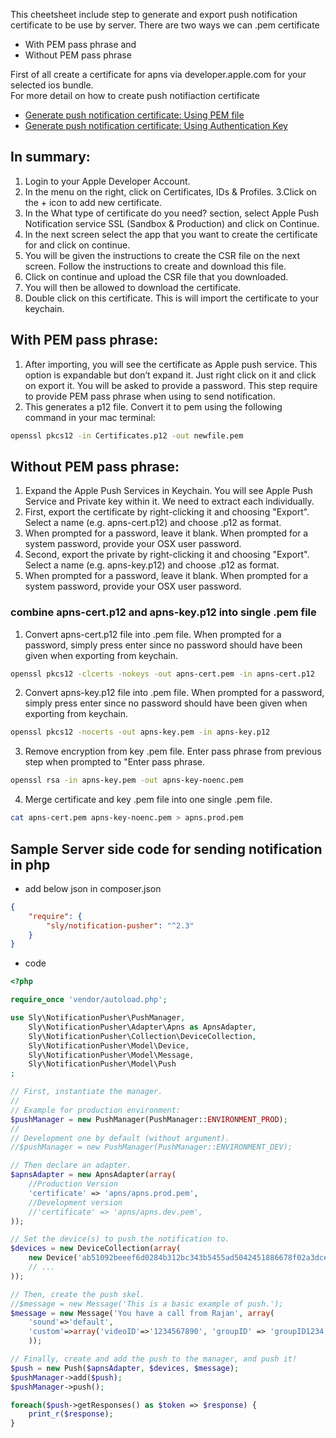 This cheetsheet include step to generate and export push notification certificate to be use by server. 
There are two ways we can .pem certificate 

- With PEM pass phrase and
- Without PEM pass phrase


First of all create a certificate for apns via developer.apple.com for your selected ios bundle.  
For more detail on how to create push notifiaction certificate
- [Generate push notification certificate: Using PEM file](https://www.appcoda.com/push-notification-ios/)
- [Generate push notification certificate: Using Authentication Key](https://www.raywenderlich.com/8164-push-notifications-tutorial-getting-started)

## In summary:
1. Login to your Apple Developer Account.
2. In the menu on the right, click on Certificates, IDs & Profiles.
3.Click on the + icon to add new certificate.
4. In the What type of certificate do you need? section, select Apple Push Notification service SSL (Sandbox & Production) and click on Continue.
5. In the next screen select the app that you want to create the certificate for and click on continue.
6. You will be given the instructions to create the CSR file on the next screen. Follow the instructions to create and download this file.
7. Click on continue and upload the CSR file that you downloaded.
8. You will then be allowed to download the certificate.
9. Double click on this certificate. This is will import the certificate to your keychain.

## With PEM pass phrase:
1. After importing, you will see the certificate as Apple push service. This option is expandable but don’t expand it. 
Just right click on it and click on export it. You will be asked to provide a password. 
This step require to provide PEM pass phrase when using to send notification.
2. This generates a p12 file. Convert it to pem using the following command in your mac terminal:
```bash
openssl pkcs12 -in Certificates.p12 -out newfile.pem
```

## Without PEM pass phrase:
1. Expand the Apple Push Services in Keychain. You will see Apple Push Service and Private key within it. 
We need to extract each individually.
2. First, export the certificate by right-clicking it and choosing "Export". 
Select a name (e.g. apns-cert.p12) and choose .p12 as format.
3. When prompted for a password, leave it blank. When prompted for a system password, provide your OSX user password.
4. Second,  export the private by right-clicking it and choosing "Export". 
Select a name (e.g. apns-key.p12) and choose .p12 as format.
5. When prompted for a password, leave it blank. When prompted for a system password, provide your OSX user password.


### combine apns-cert.p12 and apns-key.p12 into single .pem file
1. Convert apns-cert.p12 file into .pem file. When prompted for a password, simply press enter since no password 
should have been given when exporting from keychain.
```bash
openssl pkcs12 -clcerts -nokeys -out apns-cert.pem -in apns-cert.p12
```

2. Convert apns-key.p12 file into .pem file. When prompted for a password, simply press enter since no password 
should have been given when exporting from keychain.
```bash
openssl pkcs12 -nocerts -out apns-key.pem -in apns-key.p12
```

3. Remove encryption from key .pem file. Enter pass phrase from previous step when prompted to "Enter pass phrase.
```bash
openssl rsa -in apns-key.pem -out apns-key-noenc.pem
``` 

4. Merge certificate and key .pem file into one single .pem file.
```bash 
cat apns-cert.pem apns-key-noenc.pem > apns.prod.pem
```



## Sample Server side code for sending notification in php
- add below json in composer.json
```json
{
    "require": {
        "sly/notification-pusher": "^2.3"
    }
}
```


- code
```php
<?php

require_once 'vendor/autoload.php';

use Sly\NotificationPusher\PushManager,
    Sly\NotificationPusher\Adapter\Apns as ApnsAdapter,
    Sly\NotificationPusher\Collection\DeviceCollection,
    Sly\NotificationPusher\Model\Device,
    Sly\NotificationPusher\Model\Message,
    Sly\NotificationPusher\Model\Push
;

// First, instantiate the manager.
//
// Example for production environment:
$pushManager = new PushManager(PushManager::ENVIRONMENT_PROD);
//
// Development one by default (without argument).
//$pushManager = new PushManager(PushManager::ENVIRONMENT_DEV);

// Then declare an adapter.
$apnsAdapter = new ApnsAdapter(array(
    //Production Version
    'certificate' => 'apns/apns.prod.pem',
	//Development version
	//'certificate' => 'apns/apns.dev.pem',
));

// Set the device(s) to push the notification to.
$devices = new DeviceCollection(array(
    new Device('ab51092beeef6d0284b312bc343b5455ad5042451886678f02a3dceedca68328'),
    // ...
));

// Then, create the push skel.
//$message = new Message('This is a basic example of push.');
$message = new Message('You have a call from Rajan', array(
	'sound'=>'default',
	'custom'=>array('videoID'=>'1234567890', 'groupID' => 'groupID1234')
	));

// Finally, create and add the push to the manager, and push it!
$push = new Push($apnsAdapter, $devices, $message);
$pushManager->add($push);
$pushManager->push();

foreach($push->getResponses() as $token => $response) {
    print_r($response);
}
```






